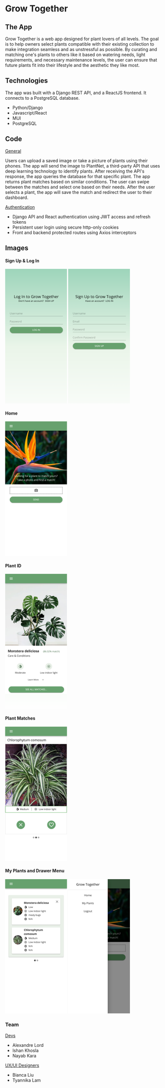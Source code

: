 # Grow Together

## The App

Grow Together is a web app designed for plant lovers of all levels. The goal is to help owners select plants compatible with their existing collection to make integration seamless and as unstressful as possible.
By curating and matching one's plants to others like it based on watering needs, light requirements, and necessary maintenance levels, the user can ensure that future plants fit into their lifestyle and the aesthetic they like most.

## Technologies

The app was built with a Django REST API, and a ReactJS frontend. It connects to a PostgreSQL database.

- Python/Django
- Javascript/React
- MUI
- PostgreSQL

## Code

<ins>General</ins>

Users can upload a saved image or take a picture of plants using their phones. The app will send the image to PlantNet, a third-party API that uses deep learning technology to identify plants. After receiving the API's response, the app queries the database for that specific plant. The app returns plant matches based on similar conditions. The user can swipe between the matches and select one based on their needs. After the user selects a plant, the app will save the match and redirect the user to their dashboard.

<ins>Authentication</ins> <br>

- Django API and React authentication using JWT access and refresh tokens
- Persistent user login using secure http-only cookies
- Front and backend protected routes using Axios interceptors


## Images

#### Sign Up & Log In
<img src="documentation/images/Login.png" width="200px">
<img src="documentation/images/Signup.png" width="200px">

#### Home
<img src="documentation/images/Home.png" width="200px">

#### Plant ID
<img src="documentation/images/bestmatch.png" width="200px">

#### Plant Matches
<img src="documentation/images/match.png" width="200px">

#### My Plants and Drawer Menu
<img src="documentation/images/myplants.png" width="200px">
<img src="documentation/images/drawer.png" width="200px">

### Team

<ins>Devs</ins> <br>
- Alexandre Lord 
- Ishan Khosla
- Nayab Kara

<ins>UX/UI Designers</ins> <br>
- Bianca Liu
- Tyannika Lam


